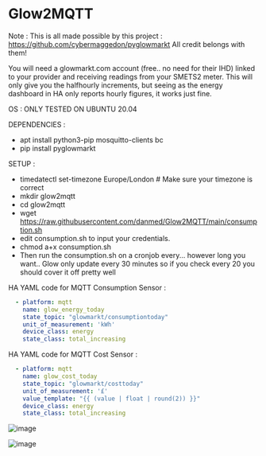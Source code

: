 # Glow2MQTT

Note : This is all made possible by this project : https://github.com/cybermaggedon/pyglowmarkt All credit belongs with them!

You will need a glowmarkt.com account (free.. no need for their IHD) linked to your provider and receiving readings from your SMETS2 meter. This will only give you the halfhourly increments, but seeing as the energy dashboard in HA only reports hourly figures, it works just fine.

OS : 
ONLY TESTED ON UBUNTU 20.04

DEPENDENCIES : 
* apt install python3-pip mosquitto-clients bc
* pip install pyglowmarkt
 
SETUP : 
* timedatectl set-timezone Europe/London # Make sure your timezone is correct
* mkdir glow2mqtt
* cd glow2mqtt
* wget https://raw.githubusercontent.com/danmed/Glow2MQTT/main/consumption.sh
* edit consumption.sh to input your credentials.
* chmod a+x consumption.sh
* Then run the consumption.sh on a cronjob every... however long you want.. Glow only update every 30 minutes so if you check every 20 you should cover it off pretty well

HA YAML code for MQTT Consumption Sensor : 

```YAML
  - platform: mqtt
    name: glow_energy_today
    state_topic: "glowmarkt/consumptiontoday"
    unit_of_measurement: 'kWh'  
    device_class: energy
    state_class: total_increasing
```

HA YAML code for MQTT Cost Sensor : 

```YAML
  - platform: mqtt
    name: glow_cost_today
    state_topic: "glowmarkt/costtoday"
    unit_of_measurement: '£'  
    value_template: "{{ (value | float | round(2)) }}"
    device_class: energy
    state_class: total_increasing
```
    
![image](https://user-images.githubusercontent.com/3878490/132579305-4641c814-c510-48b5-adb9-2d2fa6a4bfba.png)

![image](https://user-images.githubusercontent.com/3878490/132579214-7fb948ad-1020-4309-ab58-281ed78528db.png)
